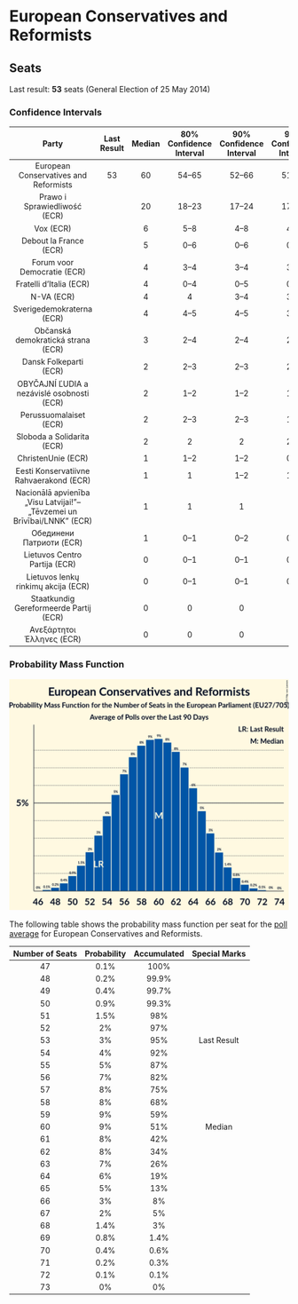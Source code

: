 # European Conservatives and Reformists

## Seats

Last result: **53** seats (General Election of 25 May 2014)

### Confidence Intervals

| Party | Last Result | Median | 80% Confidence Interval | 90% Confidence Interval | 95% Confidence Interval | 99% Confidence Interval |
|:-----:|:-----------:|:------:|:-----------------------:|:-----------------------:|:-----------------------:|:-----------------------:|
| European Conservatives and Reformists | 53 | 60 | 54–65 | 52–66 | 51–68 | 49–70 |
| Prawo i Sprawiedliwość (ECR) | | 20 | 18–23 | 17–24 | 17–24 | 16–25 |
| Vox (ECR) | | 6 | 5–8 | 4–8 | 4–9 | 3–9 |
| Debout la France (ECR) | | 5 | 0–6 | 0–6 | 0–6 | 0–7 |
| Forum voor Democratie (ECR) | | 4 | 3–4 | 3–4 | 3–4 | 2–4 |
| Fratelli d’Italia (ECR) | | 4 | 0–4 | 0–5 | 0–5 | 0–5 |
| N-VA (ECR) | | 4 | 4 | 3–4 | 3–4 | 3–5 |
| Sverigedemokraterna (ECR) | | 4 | 4–5 | 4–5 | 3–5 | 3–6 |
| Občanská demokratická strana (ECR) | | 3 | 2–4 | 2–4 | 2–4 | 2–4 |
| Dansk Folkeparti (ECR) | | 2 | 2–3 | 2–3 | 2–3 | 2–3 |
| OBYČAJNÍ ĽUDIA a nezávislé osobnosti (ECR) | | 2 | 1–2 | 1–2 | 1–2 | 1–2 |
| Perussuomalaiset (ECR) | | 2 | 2–3 | 2–3 | 1–3 | 1–3 |
| Sloboda a Solidarita (ECR) | | 2 | 2 | 2 | 2–3 | 1–3 |
| ChristenUnie (ECR) | | 1 | 1–2 | 1–2 | 0–2 | 0–2 |
| Eesti Konservatiivne Rahvaerakond (ECR) | | 1 | 1 | 1–2 | 1–2 | 1–2 |
| Nacionālā apvienība „Visu Latvijai!”–„Tēvzemei un Brīvībai/LNNK” (ECR) | | 1 | 1 | 1 | 1 | 1 |
| Обединени Патриоти (ECR) | | 1 | 0–1 | 0–2 | 0–2 | 0–2 |
| Lietuvos Centro Partija (ECR) | | 0 | 0–1 | 0–1 | 0–1 | 0–1 |
| Lietuvos lenkų rinkimų akcija (ECR) | | 0 | 0–1 | 0–1 | 0–1 | 0–1 |
| Staatkundig Gereformeerde Partij (ECR) | | 0 | 0 | 0 | 0 | 0–1 |
| Ανεξάρτητοι Έλληνες (ECR) | | 0 | 0 | 0 | 0 | 0–1 |

### Probability Mass Function

![Graph with seats probability mass function not yet produced](average-seats-pmf-europeanconservativesandreformists.png "Seats Probability Mass Function")

The following table shows the probability mass function per seat for the [poll average](average.html) for European Conservatives and Reformists.

| Number of Seats | Probability | Accumulated | Special Marks |
|:---------------:|:-----------:|:-----------:|:-------------:|
| 47 | 0.1% | 100% |  |
| 48 | 0.2% | 99.9% |  |
| 49 | 0.4% | 99.7% |  |
| 50 | 0.9% | 99.3% |  |
| 51 | 1.5% | 98% |  |
| 52 | 2% | 97% |  |
| 53 | 3% | 95% | Last Result |
| 54 | 4% | 92% |  |
| 55 | 5% | 87% |  |
| 56 | 7% | 82% |  |
| 57 | 8% | 75% |  |
| 58 | 8% | 68% |  |
| 59 | 9% | 59% |  |
| 60 | 9% | 51% | Median |
| 61 | 8% | 42% |  |
| 62 | 8% | 34% |  |
| 63 | 7% | 26% |  |
| 64 | 6% | 19% |  |
| 65 | 5% | 13% |  |
| 66 | 3% | 8% |  |
| 67 | 2% | 5% |  |
| 68 | 1.4% | 3% |  |
| 69 | 0.8% | 1.4% |  |
| 70 | 0.4% | 0.6% |  |
| 71 | 0.2% | 0.3% |  |
| 72 | 0.1% | 0.1% |  |
| 73 | 0% | 0% |  |


